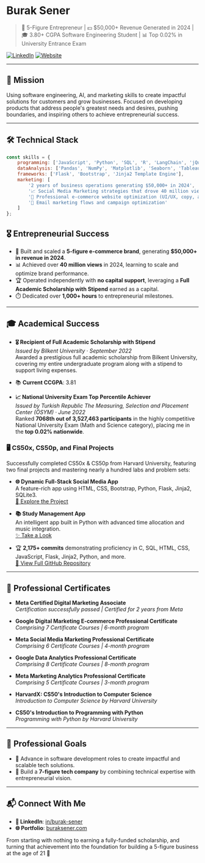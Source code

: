 # Burak Sener

> 💼 5-Figure Entrepreneur | 💵 $50,000+ Revenue Generated in 2024 | 🎓 3.80+ CGPA Software Engineering Student | 📊 Top 0.02% in University Entrance Exam 

[![LinkedIn](https://img.shields.io/badge/LinkedIn-Connect-blue)](https://www.linkedin.com/in/burakssener/)
[![Website](https://img.shields.io/badge/Portfolio-Explore-green)](https://buraksener.com)

---

## 🎯 Mission
Using software engineering, AI, and marketing skills to create impactful solutions for customers and grow businesses. Focused on developing products that address people's greatest needs and desires, pushing boundaries, and inspiring others to achieve entrepreneurial success.

---

## 🛠️ Technical Stack
```javascript
const skills = {
    programming: ['JavaScript', 'Python', 'SQL', 'R', 'LangChain', 'jQuery', 'HTML/CSS/JavaScript', 'C', 'Java'],
    dataAnalysis: ['Pandas', 'NumPy', 'Matplotlib', 'Seaborn', 'Tableau', 'Excel', 'Google Analytics'],
    frameworks: ['Flask', 'Bootstrap', 'Jinja2 Template Engine'],
    marketing: [
        '2 years of business operations generating $50,000+ in 2024',
        '📈 Social Media Marketing strategies that drove 40 million views',
        '🛒 Professional e-commerce website optimization (UI/UX, copy, and offers) to increase AOV by $12 across 1,300+ orders',
        '📧 Email marketing flows and campaign optimization'
    ]
};
```
## 🎖️ Entrepreneurial Success

- 🚀 Built and scaled a **5-figure e-commerce brand**, generating **$50,000+ in revenue in 2024**.
- 📊 Achieved over **40 million views** in 2024, learning to scale and optimize brand performance.
- 🏆 Operated independently with **no capital support**, leveraging a **Full Academic Scholarship with Stipend** earned as a capital.
- ⏱️ Dedicated over **1,000+ hours** to entrepreneurial milestones.

---

## 🎓 Academical Success

- **🎖️ Recipient of Full Academic Scholarship with Stipend**  
  *Issued by Bilkent University · September 2022*  
  Awarded a prestigious full academic scholarship from Bilkent University, covering my entire undergraduate program along with a stipend to support living expenses.  

- 📚 **Current CCGPA**: 3.81  

- **📈 National University Exam Top Percentile Achiever**  
  *Issued by Turkish Republic The Measuring, Selection and Placement Center (ÖSYM) · June 2022*  
  Ranked **7068th out of 3,527,463 participants** in the highly competitive National University Exam (Math and Science category), placing me in the **top 0.02% nationwide**.

### 🖥️ CS50x, CS50p, and Final Projects

Successfully completed CS50x & CS50p from Harvard University, featuring two final projects and mastering nearly a hundred labs and problem sets:

- **🌐 Dynamic Full-Stack Social Media App**  
  A feature-rich app using HTML, CSS, Bootstrap, Python, Flask, Jinja2, SQLite3.  
  [🌟 Explore the Project](https://github.com/burakssener/Kesis)

- **📚 Study Management App**  
  An intelligent app built in Python with advanced time allocation and music integration.  
  [✨ Take a Look](#)

- 🏆 **2,175+ commits** demonstrating proficiency in C, SQL, HTML, CSS, JavaScript, Flask, Jinja2, Python, and more.  
  [🚀 View Full GitHub Repository](https://github.com/burakssener/CS50X-CS50P)

---

## **🏅 Professional Certificates**

- **Meta Certified Digital Marketing Associate**  
  *Certification successfully passed | Certified for 2 years from Meta*

- **Google Digital Marketing E-commerce Professional Certificate**  
  *Comprising 7 Certificate Courses | 6-month program*  

- **Meta Social Media Marketing Professional Certificate**  
  *Comprising 6 Certificate Courses | 4-month program*  

- **Google Data Analytics Professional Certificate**  
  *Comprising 8 Certificate Courses | 8-month program*  

- **Meta Marketing Analytics Professional Certificate**  
  *Comprising 5 Certificate Courses | 3-month program*

- **HarvardX: CS50's Introduction to Computer Science**  
  *Introduction to Computer Science by Harvard University*

- **CS50's Introduction to Programming with Python**  
  *Programming with Python by Harvard University*

---


## 🎯 Professional Goals
- 🚀 Advance in software development roles to create impactful and scalable tech solutions.
- 🌟 Build a **7-figure tech company** by combining technical expertise with entrepreneurial vision.

---

## 📬 Connect With Me
- **🔗 LinkedIn**: [in/burak-sener](https://linkedin.com/in/burakssener)
- **🌐 Portfolio**: [buraksener.com](https://buraksener.com/)

From starting with nothing to earning a fully-funded scholarship, and turning that achievement into the foundation for building a 5-figure business at the age of 21 🚀
